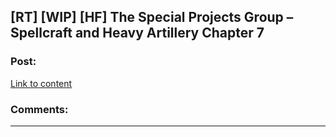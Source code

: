 ## [RT] [WIP] [HF] The Special Projects Group – Spellcraft and Heavy Artillery Chapter 7

### Post:

[Link to content](http://dreamtime.logic11.com/index.php/2016/06/17/the-special-projects-group-spellcraft-and-heavy-artillery-chapter-7/)

### Comments:

---


